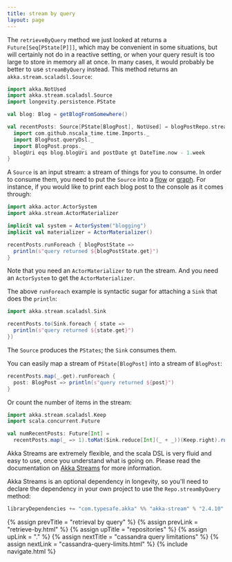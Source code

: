 ```yaml
---
title: stream by query
layout: page
---
```


The `retrieveByQuery` method we just looked at returns a
`Future[Seq[PState[P]]]`, which may be convenient in some situations,
but will certainly not do in a reactive setting, or when your query
result is too large to store in memory all at once. In many cases, it
would probably be better to use `streamByQuery` instead. This method
returns an `akka.stream.scaladsl.Source`:

```scala
import akka.NotUsed
import akka.stream.scaladsl.Source
import longevity.persistence.PState

val blog: Blog = getBlogFromSomewhere()

val recentPosts: Source[PState[BlogPost], NotUsed] = blogPostRepo.streamByQuery {
  import com.github.nscala_time.time.Imports._
  import BlogPost.queryDsl._
  import BlogPost.props._
  blogUri eqs blog.blogUri and postDate gt DateTime.now - 1.week
}
```

A `Source` is an input stream: a stream of things for you to
consume. In order to consume them, you need to put the `Source` into a
[flow](http://doc.akka.io/docs/akka/2.4.6/scala/stream/stream-flows-and-basics.html)
or
[graph](http://doc.akka.io/docs/akka/2.4.6/scala/stream/stream-graphs.html). For
instance, if you would like to print each blog post to the console as
it comes through:

```scala
import akka.actor.ActorSystem
import akka.stream.ActorMaterializer

implicit val system = ActorSystem("blogging")
implicit val materializer = ActorMaterializer()

recentPosts.runForeach { blogPostState =>
  println(s"query returned ${blogPostState.get}")
}
```

Note that you need an `ActorMaterializer` to run the stream. And you
need an `ActorSystem` to get the `ActorMaterializer`.

The above `runForeach` example is syntactic sugar for attaching a
`Sink` that does the `println`:

```scala
import akka.stream.scaladsl.Sink

recentPosts.to(Sink.foreach { state =>
  println(s"query returned ${state.get}")
})
```

The `Source` produces the `PStates`; the `Sink` consumes them.

You can easily map a stream of `PState[BlogPost]` into a stream  of
`BlogPost`:

```scala
recentPosts.map(_.get).runForeach {
  post: BlogPost => println(s"query returned ${post}")
}
```

Or count the number of items in the stream:

```scala
import akka.stream.scaladsl.Keep
import scala.concurrent.Future

val numRecentPosts: Future[Int] =
  recentPosts.map(_ => 1).toMat(Sink.reduce[Int](_ + _))(Keep.right).run()
```

Akka Streams are extremely flexible, and the scala DSL is very fluid
and easy to use, once you understand what is going on. Please read the
documentation on [Akka
Streams](http://doc.akka.io/docs/akka/current/scala/stream/index.html)
for more information.

Akka Streams is an optional dependency in longevity, so you'll need to
declare the dependency in your own project to use the
`Repo.streamByQuery` method:

```scala
libraryDependencies += "com.typesafe.akka" %% "akka-stream" % "2.4.10"
```

{% assign prevTitle = "retrieval by query" %}
{% assign prevLink = "retrieve-by.html" %}
{% assign upTitle = "repositories" %}
{% assign upLink = "." %}
{% assign nextTitle = "cassandra query limitations" %}
{% assign nextLink = "cassandra-query-limits.html" %}
{% include navigate.html %}
